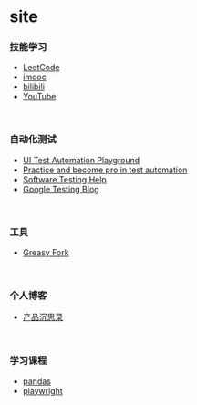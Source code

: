 # site


### 技能学习

- [LeetCode](https://leetcode.cn/)
- [imooc](https://www.imooc.com/)
- [bilibili](https://www.bilibili.com/)
- [YouTube](https://www.youtube.com/)


<br>

### 自动化测试

- [UI Test Automation Playground](http://www.uitestingplayground.com/)
- [Practice and become pro in test automation](https://letcode.in/test)
- [Software Testing Help](https://www.softwaretestinghelp.com/)
- [Google Testing Blog](https://testing.googleblog.com/)

<br>

### 工具

- [Greasy Fork](https://greasyfork.org/zh-CN)

<br>

### 个人博客

- [产品沉思录](https://index.pmthinking.com/)


<br>

### 学习课程

- [pandas](https://www.bilibili.com/video/BV1UJ411A7Fs)
- [playwright](https://www.youtube.com/playlist?list=PL699Xf-_ilW7EyC6lMuU4jelKemmS6KgD)